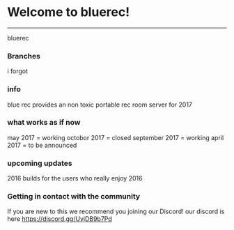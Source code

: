 # Welcome to bluerec!
---
bluerec

### Branches
i forgot

### info
blue rec provides an non toxic portable rec room server for 2017 


### what works as if now

may 2017 = working
octobor 2017 = closed
september 2017 = working
april 2017 = to be announced

### upcoming updates
2016 builds for the users who really enjoy 2016

### Getting in contact with the community

If you are new to this we recommend you joining our Discord!
our discord is here
https://discord.gg/UvjDB9b7Pd
